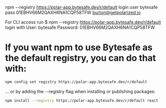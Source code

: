 npm --registry https://polar-app.bytesafe.dev/r/default login
user bytesafe
pass 01EBHV66M2QAXH6NA1CQP58TFW
burton@getpolarized.io

For CLI access run $ npm --registry https://polar-app.bytesafe.dev/r/default login with User: bytesafe Password: 01EBHV66M2QAXH6NA1CQP58TFW

# If you want npm to use Bytesafe as the default registry, you can do that with:

```sh
npm config set registry https://polar-app.bytesafe.dev/r/default
```

... or by adding the --registry flag when installing or publishing packages:

```sh
npm install --registry https://polar-app.bytesafe.dev/r/default react
```
